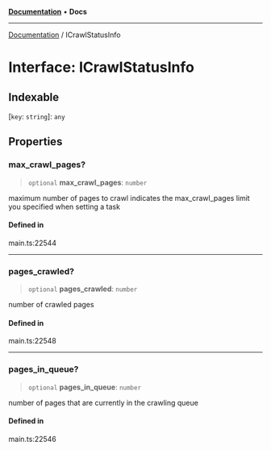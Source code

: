 [**Documentation**](../README.md) • **Docs**

***

[Documentation](../globals.md) / ICrawlStatusInfo

# Interface: ICrawlStatusInfo

## Indexable

 \[`key`: `string`\]: `any`

## Properties

### max\_crawl\_pages?

> `optional` **max\_crawl\_pages**: `number`

maximum number of pages to crawl
indicates the max_crawl_pages limit you specified when setting a task

#### Defined in

main.ts:22544

***

### pages\_crawled?

> `optional` **pages\_crawled**: `number`

number of crawled pages

#### Defined in

main.ts:22548

***

### pages\_in\_queue?

> `optional` **pages\_in\_queue**: `number`

number of pages that are currently in the crawling queue

#### Defined in

main.ts:22546
